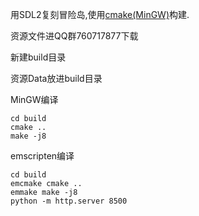 用SDL2复刻冒险岛,使用[cmake(MinGW)](https://github.com/niXman/mingw-builds-binaries/releases/tag/13.2.0-rt_v11-rev0)构建.

资源文件进QQ群760717877下载

新建build目录

资源Data放进build目录 

MinGW编译
```
cd build
cmake ..
make -j8
```

emscripten编译
```
cd build
emcmake cmake ..
emmake make -j8
python -m http.server 8500
```
